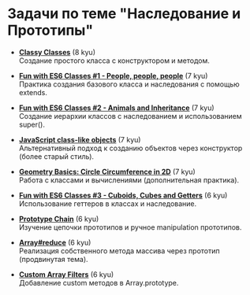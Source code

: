 # Задачи по теме "Наследование и Прототипы"

- [**Classy Classes**](https://www.codewars.com/kata/55a144eff5124e546400005a) (8 kyu)  
  Создание простого класса с конструктором и методом.

- [**Fun with ES6 Classes #1 - People, people, people**](https://www.codewars.com/kata/56f7f8215d7c12c0e7000b19) (7 kyu)  
  Практика создания базового класса и наследования с помощью extends.

- [**Fun with ES6 Classes #2 - Animals and Inheritance**](https://www.codewars.com/kata/56f935002e6c0d55fa000d92) (7 kyu)  
  Создание иерархии классов с наследованием и использованием super().

- [**JavaScript class-like objects**](https://www.codewars.com/kata/513e1e47c600c93cef000001) (7 kyu)  
  Альтернативный подход к созданию объектов через конструктор (более старый стиль).

- [**Geometry Basics: Circle Circumference in 2D**](https://www.codewars.com/kata/58e43389acfd3e81d5000a88) (7 kyu)  
  Работа с классами и вычислениями (дополнительная практика).

- [**Fun with ES6 Classes #3 - Cuboids, Cubes and Getters**](https://www.codewars.com/kata/56fbdda707cff41b68000de2) (6 kyu)  
  Использование геттеров в классах и наследование.

- [**Prototype Chain**](https://www.codewars.com/kata/5c0c5c2d5e47f3003099f54f) (6 kyu)  
  Изучение цепочки прототипов и ручное manipulation прототипов.

- [**Array#reduce**](https://www.codewars.com/kata/5411e3e95f3a7f6a7a0000e3) (6 kyu)  
  Реализация собственного метода массива через прототип (продвинутая тема).

- [**Custom Array Filters**](https://www.codewars.com/kata/52ed80dfe7bf9ae61d000056) (6 kyu)  
  Добавление custom методов в Array.prototype.
